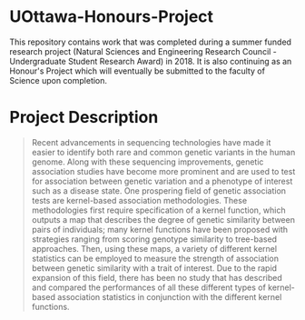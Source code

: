 # UOttawa-Honours-Project
This repository contains work that was completed during a summer funded research project (Natural Sciences and Engineering Research Council - Undergraduate Student Research Award)  in 2018. It is also continuing as an Honour's Project which will eventually be submitted to the faculty of Science upon completion. 


# Project Description

> Recent advancements in sequencing technologies have made it easier to identify both rare and common genetic variants in the human genome. Along with these sequencing improvements, genetic association studies have become more prominent and are used to test for association between genetic variation and a phenotype of interest such as a disease state. One prospering field of genetic association tests are kernel-based association methodologies. These methodologies first require specification of a kernel function, which outputs a map that describes the degree of genetic similarity between pairs of individuals; many kernel functions have been proposed with strategies ranging from scoring genotype similarity to tree-based approaches. Then, using these maps, a variety of different kernel statistics can be employed to measure the strength of association between genetic similarity with a trait of interest. Due to the rapid expansion of this field, there has been no study that has described and compared the performances of all these different types of kernel-based association statistics in conjunction with the different kernel functions. 
